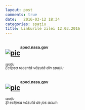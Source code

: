 ```yaml
---
layout: post
comments: true
date:   2016-03-12 18:34
categories: spaţiu
title: Linkurile zilei 12.03.2016
---
```

## [![pic](http://apod.nasa.gov/apod/image/1603/eclipse_epc_2016068_4.jpg)](http://apod.nasa.gov/apod/image/1603/eclipse_epc_2016068_4.jpg)<sup><sup><sup>apod.nasa.gov</sup></sup></sup>  
_<sup><sup>spaţiu</sup></sup>_  
_<sup>Eclipsa recentă văzută din spaţiu</sup>_  


## [![pic](http://apod.nasa.gov/apod/image/1603/tseTafreshi_DSC5231Ps.jpg)](http://apod.nasa.gov/apod/image/1603/tseTafreshi_DSC5231Ps.jpg)<sup><sup><sup>apod.nasa.gov</sup></sup></sup>  
_<sup><sup>spaţiu</sup></sup>_  
_<sup>Şi eclipsa văzută de jos acum.</sup>_  


